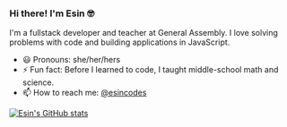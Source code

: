 ### Hi there! I'm Esin 🤓

I'm a fullstack developer and teacher at General Assembly. I love solving problems with code and building applications in JavaScript. 

- 😃 Pronouns: she/her/hers
- ⚡ Fun fact: Before I learned to code, I taught middle-school math and science. 
- 📫 How to reach me: [@esincodes](https://twitter.com/esincodes)

<!--
**esin87/esin87** is a ✨ _special_ ✨ repository because its `README.md` (this file) appears on your GitHub profile.

Here are some ideas to get you started:

- 🔭 I’m currently working on ...
- 🌱 I’m currently learning ...
- 👯 I’m looking to collaborate on ...
- 🤔 I’m looking for help with ...
- 💬 Ask me about ...
- 📫 How to reach me: ...
- 😄 Pronouns: ...
- ⚡ Fun fact: ...
-->


[![Esin's GitHub stats](https://github-readme-stats.vercel.app/api?username=esin87)](https://github.com/esin87/github-readme-stats)
